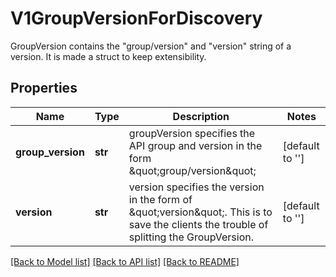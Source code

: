 # V1GroupVersionForDiscovery

GroupVersion contains the \"group/version\" and \"version\" string of a version. It is made a struct to keep extensibility.
## Properties
Name | Type | Description | Notes
------------ | ------------- | ------------- | -------------
**group_version** | **str** | groupVersion specifies the API group and version in the form \&quot;group/version\&quot; | [default to '']
**version** | **str** | version specifies the version in the form of \&quot;version\&quot;. This is to save the clients the trouble of splitting the GroupVersion. | [default to '']

[[Back to Model list]](../README.md#documentation-for-models) [[Back to API list]](../README.md#documentation-for-api-endpoints) [[Back to README]](../README.md)


